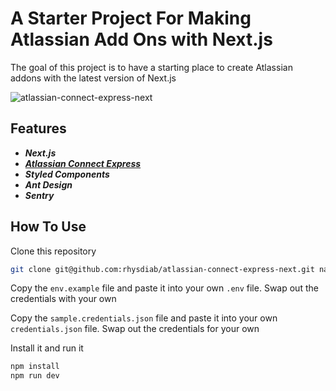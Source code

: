 

# A Starter Project For Making Atlassian Add Ons with Next.js

The goal of this project is to have a starting place to create Atlassian addons with the latest version of Next.js

![atlassian-connect-express-next](https://res.cloudinary.com/agiledocs-io/image/upload/v1587096451/atlassian-connect-next_rc0cxj.png)

## Features

- ***Next.js***
- [***Atlassian Connect Express***](https://bitbucket.org/atlassian/atlassian-connect-express/src/master/)
- ***Styled Components***
- ***Ant Design***
- ***Sentry***

## How To Use ##

Clone this repository

```sh
git clone git@github.com:rhysdiab/atlassian-connect-express-next.git name-of-your-app
```

Copy the ```env.example``` file and paste it into your own ```.env``` file. Swap out the credentials with your own

Copy the ```sample.credentials.json``` file and paste it into your own ```credentials.json``` file. Swap out the credentials for your own

Install it and run it

```sh
npm install
npm run dev
```
